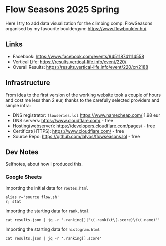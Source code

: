 # Flow Seasons 2025 Spring

Here I try to add data visualization for the climbing comp: FlowSeasons organised by my favourite bouldergym: https://www.flowboulder.hu/

## Links

- Facebook: https://www.facebook.com/events/945118741114558
- Vertical Life: https://results.vertical-life.info/event/220/
- Overall Results: https://results.vertical-life.info/event/220/cr/2188

## Infrastructure

From idea to the first version of the working website took a couple of hours and cost me less than 2 eur, thanks to the carefully selected providers and simple infra:

- DNS registrator: `flowseries.lol` https://www.namecheap.com/  1.98 eur
- DNS servers: https://www.cloudflare.com/ - free
- Hosting(webserver): https://developers.cloudflare.com/pages/ - free
- Certificat(HTTPS): https://www.cloudflare.com/ - free
- Source Repo: https://github.com/lalyos/flowseasons.lol - free

## Dev Notes

Selfnotes, about how I produced this.

### Google Sheets

Importing the initial data for `routes.html`
```
alias r='source flow.sh'
r; stat
```

Importing the starting data for `rank.html`
```
cat results.json | jq -r '.ranking[]|"\(.rank)\t\(.score)\t\(.name)"'
```

Importing the starting data for `histogram.html`
```
cat results.json | jq -r '.ranking[].score'
```
